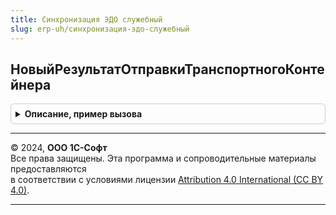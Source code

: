 ```yaml
---
title: Синхронизация ЭДО служебный
slug: erp-uh/синхронизация-эдо-служебный
---
```



## НовыйРезультатОтправкиТранспортногоКонтейнера
<details style="margin: 1em 0; padding: 0.5em; border: 1px solid #ccc; border-radius: 6px;">

<summary style="font-weight: bold; cursor: pointer;">Описание, пример вызова</summary>

```bsl

// Возвращает результат отправки транспортного контейнера.
//
// Возвращаемое значение:
//  Структура:
// * Успех - Булево
// * ОшибкаПередачи - Неопределено
Функция НовыйРезультатОтправкиТранспортногоКонтейнера() Экспорт
```

Пример вызова
```bsl
Результат = СинхронизацияЭДОСлужебный.НовыйРезультатОтправкиТранспортногоКонтейнера() 
```
</details>

---

© 2024, **ООО 1С-Софт**  
Все права защищены. Эта программа и сопроводительные материалы предоставляются  
в соответствии с условиями лицензии [Attribution 4.0 International (CC BY 4.0)](https://creativecommons.org/licenses/by/4.0/legalcode).

---
